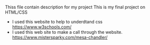 Thiss file contain description for my project
This is my final project on HTML/CSS
- I used this website to help to underdtand css
    https://www.w3schools.com/
- I used this web site to make a call through the website.
    https://www.mistersparky.com/mesa-chandler/
    
